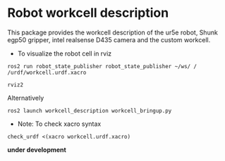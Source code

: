# Robot workcell description
This package provides the workcell description of the ur5e robot, Shunk egp50 gripper, intel realsense D435 camera and the custom workcell. 

- To visualize the robot cell in rviz
```
ros2 run robot_state_publisher robot_state_publisher ~/ws/ / /urdf/workcell.urdf.xacro
````

````
rviz2
````
Alternatively
````
ros2 launch workcell_description workcell_bringup.py
````
- Note:  To check xacro syntax
````
check_urdf <(xacro workcell.urdf.xacro)
````

**under development**